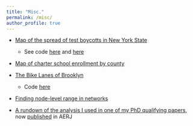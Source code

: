 ```yaml
---
title: "Misc."
permalink: /misc/
author_profile: true
---
```


- [Map of the spread of test boycotts in New York State](http://ramorel.github.io/files/map_of_test_boycotts.html)
  - See code [here](https://github.com/ramorel/good_time_fun_time/blob/master/R/map_of_test_boycotts.R) and [here](https://github.com/ramorel/good_time_fun_time/blob/master/R/map_of_test_boycotts.Rmd)

- [Map of charter school enrollment by county](http://ramorel.github.io/files/charter_growth.html)

- [The Bike Lanes of Brooklyn](http://ramorel.github.io/files/bike_lanes_of_brooklyn.html)
  - Code [here](https://github.com/ramorel/good_time_fun_time/blob/master/R/bike_lanes_of_brooklyn.Rmd)
  
- [Finding node-level range in networks](https://ramorel.github.io/network-range/)

- [A rundown of the analysis I used in one of my PhD qualifying papers](https://github.com/ramorel/grad-school/blob/master/R/trial_research_sample.md), now [published](https://journals.sagepub.com/doi/full/10.3102/0002831218788528) in AERJ
